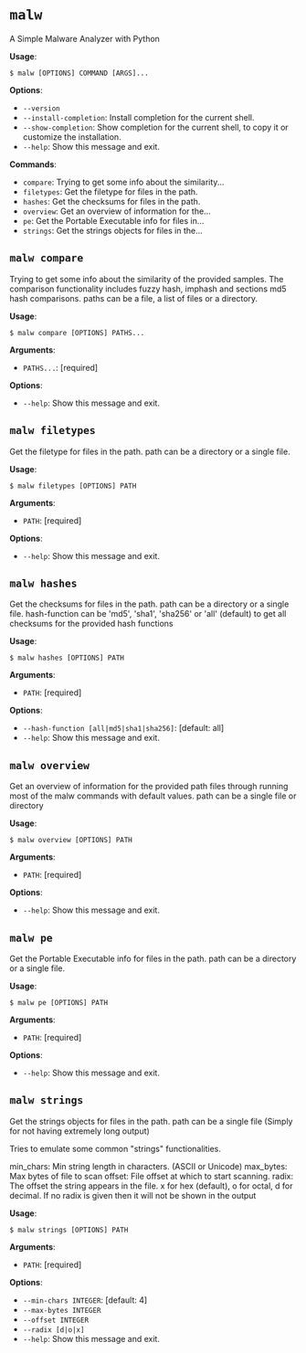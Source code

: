 # `malw`

A Simple Malware Analyzer with Python

**Usage**:

```console
$ malw [OPTIONS] COMMAND [ARGS]...
```

**Options**:

* `--version`
* `--install-completion`: Install completion for the current shell.
* `--show-completion`: Show completion for the current shell, to copy it or customize the installation.
* `--help`: Show this message and exit.

**Commands**:

* `compare`: Trying to get some info about the similarity...
* `filetypes`: Get the filetype for files in the path.
* `hashes`: Get the checksums for files in the path.
* `overview`: Get an overview of information for the...
* `pe`: Get the Portable Executable info for files in...
* `strings`: Get the strings objects for files in the...

## `malw compare`

Trying to get some info about the similarity of the provided samples.
The comparison functionality includes fuzzy hash, imphash and sections md5 hash comparisons.
paths can be a file, a list of files or a directory.

**Usage**:

```console
$ malw compare [OPTIONS] PATHS...
```

**Arguments**:

* `PATHS...`: [required]

**Options**:

* `--help`: Show this message and exit.

## `malw filetypes`

Get the filetype for files in the path.
path can be a directory or a single file.

**Usage**:

```console
$ malw filetypes [OPTIONS] PATH
```

**Arguments**:

* `PATH`: [required]

**Options**:

* `--help`: Show this message and exit.

## `malw hashes`

Get the checksums for files in the path.
path can be a directory or a single file.
hash-function can be 'md5', 'sha1', 'sha256' or 'all' (default) to get all checksums
for the provided hash functions

**Usage**:

```console
$ malw hashes [OPTIONS] PATH
```

**Arguments**:

* `PATH`: [required]

**Options**:

* `--hash-function [all|md5|sha1|sha256]`: [default: all]
* `--help`: Show this message and exit.

## `malw overview`

Get an overview of information for the provided path files through
running most of the malw commands with default values.
path can be a single file or directory

**Usage**:

```console
$ malw overview [OPTIONS] PATH
```

**Arguments**:

* `PATH`: [required]

**Options**:

* `--help`: Show this message and exit.

## `malw pe`

Get the Portable Executable info for files in the path.
path can be a directory or a single file.

**Usage**:

```console
$ malw pe [OPTIONS] PATH
```

**Arguments**:

* `PATH`: [required]

**Options**:

* `--help`: Show this message and exit.

## `malw strings`

Get the strings objects for files in the path.
path can be a single file (Simply for not having extremely long output)

Tries to emulate some common "strings" functionalities.

min_chars: Min string length in characters. (ASCII or Unicode)
max_bytes: Max bytes of file to scan
offset: File offset at which to start scanning.
radix: The offset the string appears in the file. x for hex (default), o for octal, d for decimal. If no 
radix is given then it will not be shown in the output

**Usage**:

```console
$ malw strings [OPTIONS] PATH
```

**Arguments**:

* `PATH`: [required]

**Options**:

* `--min-chars INTEGER`: [default: 4]
* `--max-bytes INTEGER`
* `--offset INTEGER`
* `--radix [d|o|x]`
* `--help`: Show this message and exit.
